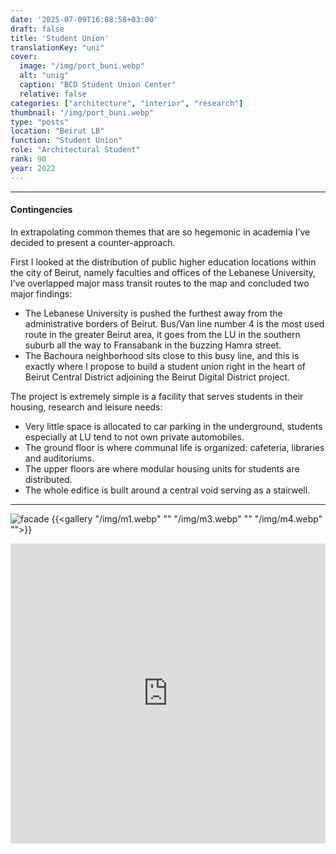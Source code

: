 ```yaml
---
date: '2025-07-09T16:08:58+03:00'
draft: false
title: 'Student Union'
translationKey: "uni"
cover:
  image: "/img/port_buni.webp"
  alt: "unig"
  caption: "BCD Student Union Center"
  relative: false 
categories: ["architecture", "interior", "research"]
thumbnail: "/img/port_buni.webp"
type: "posts"
location: "Beirut LB"
function: "Student Union"
role: "Architectural Student"
rank: 90
year: 2022
---
```


---

#### Contingencies

In extrapolating common themes that are so hegemonic in academia I’ve decided to present a counter-approach.

First I looked at the distribution of public higher education locations within the city of Beirut, namely faculties and offices of the Lebanese University, I’ve overlapped major mass transit routes to the map and concluded two major findings:

- The Lebanese University is pushed the furthest away from the administrative borders of Beirut.
Bus/Van line number 4 is the most used route in the greater Beirut area, it goes from the LU in the southern suburb all the way to Fransabank in the buzzing Hamra street.
- The Bachoura neighborhood sits close to this busy line, and this is exactly where I propose to build a student union right in the heart of Beirut Central District adjoining the Beirut Digital District project.

The project is extremely simple is a facility that serves students in their housing, research and leisure needs:
- Very little space is allocated to car parking in the underground, students especially at LU tend to not own private automobiles.
- The ground floor is where communal life is organized: cafeteria, libraries and auditoriums.
- The upper floors are where modular housing units for students are distributed.
- The whole edifice is built around a central void serving as a stairwell.

---

![facade](/img/m2.webp)
{{<gallery "/img/m1.webp" "" "/img/m3.webp" "" "/img/m4.webp" "">}}

<iframe src="https://portostap.netlify.app/#port_three" width="100%" height="480" style="border:none; filter: grayscale(100%)"></iframe>